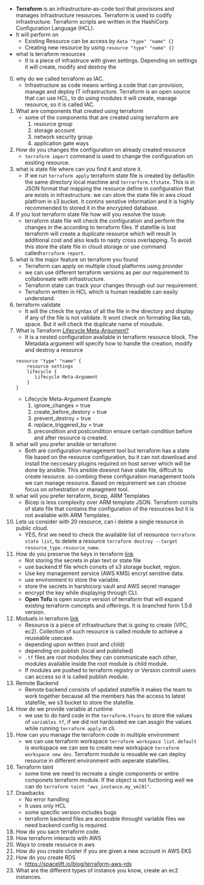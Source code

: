 - **Terraform** is an infrastructure-as-code tool that provisions and manages infrastructure resources. Terraform is used to codify infrastructure. Terraform scripts are written in the HashiCorp Configuration Language (HCL).
- It will perform on 
    - Existing Resource can be access by `data "type" "name" {}`
    - Creating new resource by using `resource "type" "name" {}`
- what is terraform resources
    - It is a piece of infrastruce with given settings. Depending on settings it will create, modify and destroy the 
0. why do we called terraform as IAC.
    - Infrastructure as code means writing a code that can provision, manage and deploy IT infrastructure. Terraform is an open source that can use HCL, to do using modules it will create, manage resource, so it is called IAC.
1. What are components that created using terraform
    - some of the components that are created using terraform are
        1. resource group
        2. storage account
        3. network security group
        4. application gate ways
2. How do you changes the configuration on already created resource
    - `terraform import` command is used to change the configuration on exsiting resource.
3. what is state file where can you find it and store it.
    - If we run `terraform apply` terraform state file is  created by defaultin the same directory local machine and `terrarform.tfstate`. This is in JSON format that mapping the resource define in configuration that are exists in infrastructure. we can store the state file in aws cloud platfrom in s3 bucket. It contins senstive information and it is highly recommended to stored it in the encrypted database. 
4. If you lost terraform state file how will you resolve the issue.
    - terraform state file will check the configuration and perform the changes in the according to terraform files. If statefile is lost terraform will create a duplicate resource which will result in additional cost and also leads to nasty cross overlapping. To avoid this store the state file in cloud storage or use command called`terraform report`.
5. what is the major feature on terraform you found
    - Terraform can apply on multiple cloud platforms using provider
    - we can use different terraform versions as per our requirement to collaboreate with infrastructure.
    - Terraform state can track your changes through out our requirement.
    - Terraform written in HCL which is human readable can easily understand.
6. terraform validate
    - It will the check the syntax of all the file in the directory and display if any of the file is not validate. It wont check on formating like tab, space. But it will check the duplicate name of moudule.
7. What is Terraform [Lifecycle Meta-Argument?](https://spacelift.io/blog/terraform-resource-lifecycle)
    - It is a nested configuration available in terraform resource block. The Metadata  argument will specify how to handle the creation, modify and destroy a resource
    ```
    resource "type" "name" {
        resource settings
        lifecycle {
           Lifecycle Meta-Argument     
        }
    }
    ```
    - Lifecycle Meta-Argument Example
        1. ignore_changes = true
        2. create_before_destory = true
        3. prevent_destroy = true
        4. replace_triggered_by = true
        5. precondition and postcondition ensure certain condition before and after resource is created.
8. what will you prefer ansible or terraform
    - Both are configuration management tool but terraform has a state file based on the resource configuration, bu it can  not download and install the neccesary plugins required on host server which will be done by ansible. This ansible doesnot have state file, diffcult to create resource. so combing these configuration management tools we can manage resource. Based on requirement we can choose focus on orhestration or managment tool.
9. what will you prefer terraform, bicep, ARM Templates 
    - Bicep is less complexity over ARM template JSON. Terraform consits of state file that contains the configuration of the resources but it is not available with ARM Templates.
10. Lets us consider with 20 resource, can i delete a single resource in public cloud.
    - YES, first we need to check the available list of reosurece `terraform state list`, to delete a resource `terraform destroy --target resource_type.resource_name`.
11. How do you preserve the keys in terraform [link](https://spacelift.io/blog/terraform-secrets)
    - Not storing the secrets in plan text or state file
    - use backend.tf file which consits of s3 storage bucket, region.
    - Use key management service (AWS KMS) encryt senstive data.
    - use environment to store the variable.
    - store the secrets in harshicorp vault and AWS secret manager
    - encrypt the key while displaying through CLI.
    - **Open Tofu** is open source version of terraform that will expand existing terraform concepts and offerings. It is branched form 1.5.6 version.
12. Moduels in terraform [link](https://spacelift.io/blog/what-are-terraform-modules-and-how-do-they-work)
    - Resource is a piece of infrastructure that is going to create (VPC, ec2). Collection of such resource is called module to achieve a reuseable usecase.
    - depending upon written (root and child)
    - depending on publish (local and published)
    - `.tf` files are root modules they can communicate each other, modules available inside the root module is child module.
    - If modules are pushed to terraform registry or Version controll users can access so it is called publish module.
13. Remote Backend
    - Remote backend consists of updated statefile it makes the team to work together because all the members has the access to latest statefile, we s3 bucket to store the statefile.
14. How do we provide variable at runtime
    - we use to do hard code in the `terraform.tfvars` to store the values of `variables.tf`, if we did not hardcoded we can assgin the values while running `terraform apply` in cli.  
15. How can you manage the terraform code in multiple environment
    - we can use terraform workspace `terraform workspace list`. `default` is workspace we can see to create new workspace `terraform workspace new dev`. Terraform module is resuable we can deploy resource in different environment with seperate statefiles.
16. Terraform taint
    - some time we need to recreate a single components or entire componets terraform module. If the object is not fuctioning well we can do `terraform taint "aws_instance.my_vm[0]"`.
17. Drawbacks
    - No error handling
    - It uses only HCL
    - some specific version includes bugs
    - terraform backend files are accessble throught variable files we need backend config is required.
18. How do you sacn terraform code.
19. How terraform interacts with AWS
20. Ways to create resource in aws
21. How do you create cluster if you are given a new account in AWS EKS
22. How do you create RDS 
    - https://spacelift.io/blog/terraform-aws-rds
23. What are the different types of instance you know, create an ec2 instances.